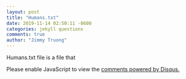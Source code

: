 ```yaml
---
layout: post
title: "Humans.txt"
date: 2019-11-14 02:50:11 -0600
categories: jekyll questions
comments: true
author: "Jimmy Truong"
---
```


Humans.txt file is a file that

<div id="disqus_thread"></div>
<script>
 
    (function() {
        var d = document, s = d.createElement('script');

        s.src = '//jimmytruong-1.disqus.com/embed.js';  // IMPORTANT: Replace EXAMPLE with your forum shortname!

        s.setAttribute('data-timestamp', +new Date());
        (d.head || d.body).appendChild(s);
    })();

</script>

<noscript>Please enable JavaScript to view the <a href="https://disqus.com/?ref_noscript" rel="nofollow">comments powered by Disqus.</a></noscript>

